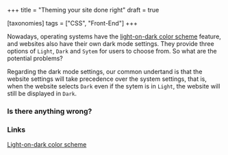 +++
title = "Theming your site done right"
draft = true

[taxonomies]
tags = ["CSS", "Front-End"]
+++

Nowadays, operating systems have the [light-on-dark color scheme] feature, and websites also have their own dark mode settings.
They provide three options of `Light`, `Dark` and `Sytem` for users to choose from.
So what are the potential problems?

<!-- more -->

Regarding the dark mode settings, our common undertand is that the website settings will take precedence over the system settings,
that is, when the website selects `Dark` even if the sytem is in `Light`, the website will still be displayed in `Dark`.

### Is there anything wrong?

### Links

[Light-on-dark color scheme]

[light-on-dark color scheme]: https://en.wikipedia.org/wiki/Light-on-dark_color_scheme
